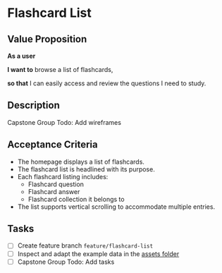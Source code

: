 # Flashcard List

## Value Proposition

**As a user**

**I want to** browse a list of flashcards,

**so that** I can easily access and review the questions I need to study.

## Description

Capstone Group Todo: Add wireframes

## Acceptance Criteria

- The homepage displays a list of flashcards.
- The flashcard list is headlined with its purpose.
- Each flashcard listing includes:
  - Flashcard question
  - Flashcard answer
  - Flashcard collection it belongs to
- The list supports vertical scrolling to accommodate multiple entries.

## Tasks

- [ ] Create feature branch `feature/flashcard-list`
- [ ] Inspect and adapt the example data in the [assets folder](./assets/flashcards.json)
- [ ] Capstone Group Todo: Add tasks
